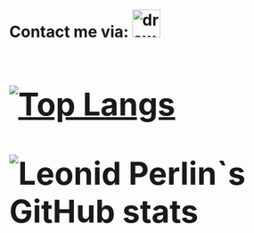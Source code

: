 
<h1> Contact me via: 
<a href="https://www.t.me/perlinleonid">
<img src="https://upload.wikimedia.org/wikipedia/commons/thumb/8/83/Telegram_2019_Logo.svg/2048px-Telegram_2019_Logo.svg.png" alt="drawing" width="50"/>
<a/>
<h1/>

[![Top Langs](https://github-readme-stats.vercel.app/api/top-langs/?username=perlinleo&exclude_repo=ml_bmstu&layout=compact&langs_count=9&bg_color=30,e96443,904e95&title_color=fff&text_color=fff)]()


![Leonid Perlin`s GitHub stats](https://github-readme-stats.vercel.app/api?username=perlinleo&show_icons=true&bg_color=30,e96443,904e95&title_color=fff&text_color=fff)
